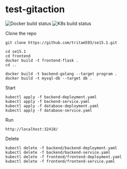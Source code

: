 # test-gitaction
<!-- docker run -d --name "mysql-container" -p 3000:3306 database-mysql -->
![Docker build status](https://github.com/tritam593/se15.1/actions/workflows/docker-image.yml/badge.svg)
![K8s build status](https://github.com/tritam593/se15.1/actions/workflows/k8s.yml/badge.svg)

Clone the repo
```
git clone https://github.com/tritam593/se15.1.git
```

```
cd se15.1
cd frontend
docker build -t frontend-flask .
cd ..

docker build -t backend-golang --target program .
docker build -t mysql-db --target db .
```


Start
```
kubectl apply -f backend-deployment.yaml 
kubectl apply -f backend-service.yaml 
kubectl apply -f database-deployment.yaml 
kubectl apply -f database-service.yaml 
```
Run

```
http://localhost:32410/
```

Delete
```
kubectl delete -f backend/backend-deployment.yaml 
kubectl delete -f backend/backend-service.yaml 
kubectl delete -f frontend/frontend-deployment.yaml 
kubectl delete -f frontend/frontend-service.yaml 
```